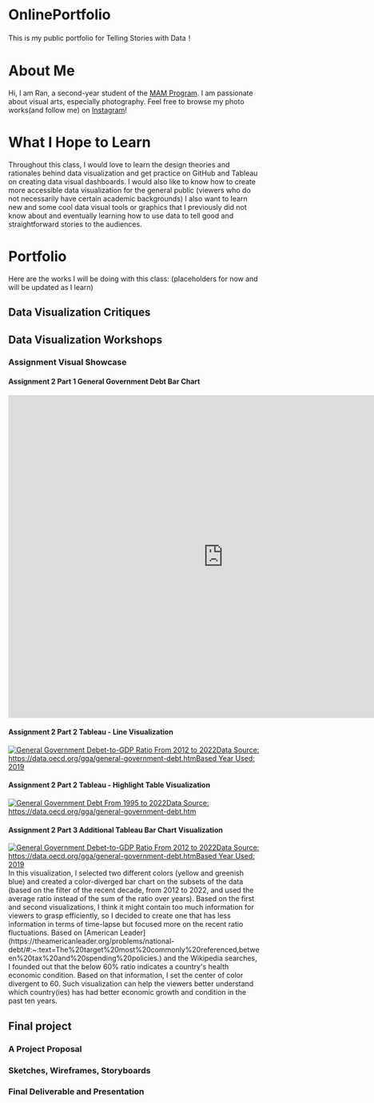 # OnlinePortfolio
This is my public portfolio for Telling Stories with Data！
# About Me
Hi, I am Ran, a second-year student of the [MAM Program](https://www.heinz.cmu.edu/programs/arts-management-master/). I am passionate about visual arts, especially photography. Feel free to browse my photo works(and follow me) on [Instagram](https://www.instagram.com/ranerpaidoupaile/)!
# What I Hope to Learn
Throughout this class, I would love to learn the design theories and rationales behind data visualization and get practice on GitHub and Tableau on creating data visual dashboards. I would also like to know how to create more accessible data visualization for the general public (viewers who do not necessarily have certain academic backgrounds) I also want to learn new and some cool data visual tools or graphics that I previously did not know about and eventually learning how to use data to tell good and straightforward stories to the audiences. 
# Portfolio
Here are the works I will be doing with this class: (placeholders for now and will be updated as I learn)
## Data Visualization Critiques 





## Data Visualization Workshops
### Assignment Visual Showcase
#### Assignment 2 Part 1 General Government Debt Bar Chart
<iframe src="https://data.oecd.org/chart/7faY" width="860" height="645" style="border: 0" mozallowfullscreen="true" webkitallowfullscreen="true" allowfullscreen="true"><a href="https://data.oecd.org/chart/7faY" target="_blank">OECD Chart: General government debt, Total, % of GDP, Annual, 2019</a></iframe>

#### Assignment 2 Part 2 Tableau - Line Visualization
<div class='tableauPlaceholder' id='viz1699419273696' style='position: relative'><noscript><a href='#'><img alt='General Government Debet-to-GDP Ratio From 2012 to 2022Data Source: https:&#47;&#47;data.oecd.org&#47;gga&#47;general-government-debt.htmBased Year Used: 2019 ' src='https:&#47;&#47;public.tableau.com&#47;static&#47;images&#47;hw&#47;hw2_ggd_line&#47;Sheet1&#47;1_rss.png' style='border: none' /></a></noscript><object class='tableauViz'  style='display:none;'><param name='host_url' value='https%3A%2F%2Fpublic.tableau.com%2F' /> <param name='embed_code_version' value='3' /> <param name='site_root' value='' /><param name='name' value='hw2_ggd_line&#47;Sheet1' /><param name='tabs' value='no' /><param name='toolbar' value='yes' /><param name='static_image' value='https:&#47;&#47;public.tableau.com&#47;static&#47;images&#47;hw&#47;hw2_ggd_line&#47;Sheet1&#47;1.png' /> <param name='animate_transition' value='yes' /><param name='display_static_image' value='yes' /><param name='display_spinner' value='yes' /><param name='display_overlay' value='yes' /><param name='display_count' value='yes' /><param name='language' value='en-US' /><param name='filter' value='publish=yes' /></object></div>                
<script type='text/javascript'>                    
  var divElement = document.getElementById('viz1699419273696');                    
  var vizElement = divElement.getElementsByTagName('object')[0];                    
  vizElement.style.width='100%';vizElement.style.height=(divElement.offsetWidth*0.75)+'px';                    
  var scriptElement = document.createElement('script');                    
  scriptElement.src = 'https://public.tableau.com/javascripts/api/viz_v1.js';                    
  vizElement.parentNode.insertBefore(scriptElement, vizElement);                
</script>

#### Assignment 2 Part 2 Tableau - Highlight Table Visualization
<div class='tableauPlaceholder' id='viz1699414620777' style='position: relative'><noscript><a href='#'><img alt='General Government Debt From 1995 to 2022Data Source: https:&#47;&#47;data.oecd.org&#47;gga&#47;general-government-debt.htm ' src='https:&#47;&#47;public.tableau.com&#47;static&#47;images&#47;hw&#47;hw2_ggd_ht&#47;Sheet1&#47;1_rss.png' style='border: none' /></a></noscript><object class='tableauViz'  style='display:none;'><param name='host_url' value='https%3A%2F%2Fpublic.tableau.com%2F' /> <param name='embed_code_version' value='3' /> <param name='site_root' value='' /><param name='name' value='hw2_ggd_ht&#47;Sheet1' /><param name='tabs' value='no' /><param name='toolbar' value='yes' /><param name='static_image' value='https:&#47;&#47;public.tableau.com&#47;static&#47;images&#47;hw&#47;hw2_ggd_ht&#47;Sheet1&#47;1.png' /> <param name='animate_transition' value='yes' /><param name='display_static_image' value='yes' /><param name='display_spinner' value='yes' /><param name='display_overlay' value='yes' /><param name='display_count' value='yes' /><param name='language' value='en-US' /></object></div>                
<script type='text/javascript'>                    
  var divElement = document.getElementById('viz1699414620777');                    
  var vizElement = divElement.getElementsByTagName('object')[0];                    
  vizElement.style.width='100%';
  vizElement.style.height=(divElement.offsetWidth*0.75)+'px';                    
  var scriptElement = document.createElement('script');                    
  scriptElement.src = 'https://public.tableau.com/javascripts/api/viz_v1.js';                    
  vizElement.parentNode.insertBefore(scriptElement, vizElement);                
</script>

#### Assignment 2 Part 3 Additional Tableau Bar Chart Visualization
<div class='tableauPlaceholder' id='viz1699418719361' style='position: relative'><noscript><a href='#'><img alt='General Government Debet-to-GDP Ratio From 2012 to 2022Data Source: https:&#47;&#47;data.oecd.org&#47;gga&#47;general-government-debt.htmBased Year Used: 2019 ' src='https:&#47;&#47;public.tableau.com&#47;static&#47;images&#47;hw&#47;hw2_ggd_bc&#47;Sheet1&#47;1_rss.png' style='border: none' /></a></noscript><object class='tableauViz'  style='display:none;'><param name='host_url' value='https%3A%2F%2Fpublic.tableau.com%2F' /> <param name='embed_code_version' value='3' /> <param name='site_root' value='' /><param name='name' value='hw2_ggd_bc&#47;Sheet1' /><param name='tabs' value='no' /><param name='toolbar' value='yes' /><param name='static_image' value='https:&#47;&#47;public.tableau.com&#47;static&#47;images&#47;hw&#47;hw2_ggd_bc&#47;Sheet1&#47;1.png' /> <param name='animate_transition' value='yes' /><param name='display_static_image' value='yes' /><param name='display_spinner' value='yes' /><param name='display_overlay' value='yes' /><param name='display_count' value='yes' /><param name='language' value='en-US' /><param name='filter' value='publish=yes' /></object></div>                
<script type='text/javascript'>                    
  var divElement = document.getElementById('viz1699418719361');                    
  var vizElement = divElement.getElementsByTagName('object')[0];                    
  vizElement.style.width='100%';vizElement.style.height=(divElement.offsetWidth*0.75)+'px';                    
  var scriptElement = document.createElement('script');                    
  scriptElement.src = 'https://public.tableau.com/javascripts/api/viz_v1.js';                    
  vizElement.parentNode.insertBefore(scriptElement, vizElement);                
</script>
In this visualization, I selected two different colors (yellow and greenish blue) and created a color-diverged bar chart on the subsets of the data (based on the filter of the recent decade, from 2012 to 2022, and used the average ratio instead of the sum of the ratio over years). Based on the first and second visualizations, I think it might contain too much information for viewers to grasp efficiently, so I decided to create one that has less information in terms of time-lapse but focused more on the recent ratio fluctuations. Based on [American Leader](https://theamericanleader.org/problems/national-debt/#:~:text=The%20target%20most%20commonly%20referenced,between%20tax%20and%20spending%20policies.) and the Wikipedia searches, I founded out that the below 60% ratio indicates a country's health economic condition. Based on that information, I set the center of color divergent to 60. Such visualization can help the viewers better understand which country(ies) has had better economic growth and condition in the past ten years. 




## Final project





### A Project Proposal


### Sketches, Wireframes, Storyboards


### Final Deliverable and Presentation



